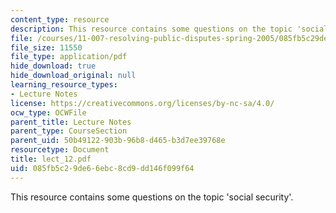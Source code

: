 ```yaml
---
content_type: resource
description: This resource contains some questions on the topic 'social security'.
file: /courses/11-007-resolving-public-disputes-spring-2005/085fb5c29de66ebc8cd9dd146f099f64_lect_12.pdf
file_size: 11550
file_type: application/pdf
hide_download: true
hide_download_original: null
learning_resource_types:
- Lecture Notes
license: https://creativecommons.org/licenses/by-nc-sa/4.0/
ocw_type: OCWFile
parent_title: Lecture Notes
parent_type: CourseSection
parent_uid: 50b49122-903b-96b8-d465-b3d7ee39768e
resourcetype: Document
title: lect_12.pdf
uid: 085fb5c2-9de6-6ebc-8cd9-dd146f099f64
---
```

This resource contains some questions on the topic 'social security'.